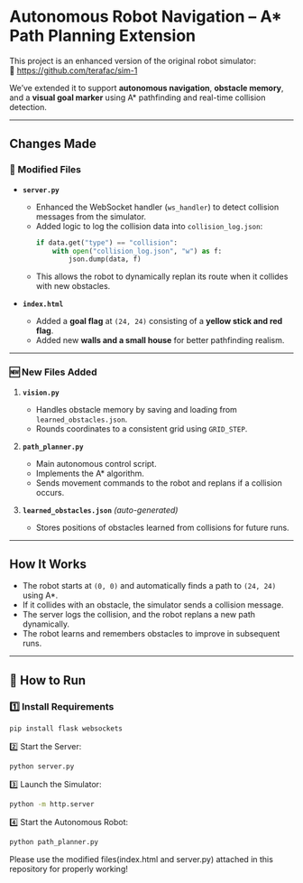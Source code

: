 # Autonomous Robot Navigation – A* Path Planning Extension

This project is an enhanced version of the original robot simulator:  
🔗 https://github.com/terafac/sim-1

We’ve extended it to support **autonomous navigation**, **obstacle memory**, and a **visual goal marker** using A* pathfinding and real-time collision detection.

---

##  Changes Made

### 🔧 Modified Files

- **`server.py`**
  - Enhanced the WebSocket handler (`ws_handler`) to detect collision messages from the simulator.
  - Added logic to log the collision data into `collision_log.json`:
    ```python
    if data.get("type") == "collision":
        with open("collision_log.json", "w") as f:
            json.dump(data, f)
    ```
  - This allows the robot to dynamically replan its route when it collides with new obstacles.

- **`index.html`**
  - Added a **goal flag** at `(24, 24)` consisting of a **yellow stick and red flag**.
  - Added new **walls and a small house** for better pathfinding realism.

---

### 🆕 New Files Added

1. **`vision.py`**  
   - Handles obstacle memory by saving and loading from `learned_obstacles.json`.
   - Rounds coordinates to a consistent grid using `GRID_STEP`.

2. **`path_planner.py`**  
   - Main autonomous control script.
   - Implements the A* algorithm.
   - Sends movement commands to the robot and replans if a collision occurs.

3. **`learned_obstacles.json`** *(auto-generated)*  
   - Stores positions of obstacles learned from collisions for future runs.

---

## How It Works

- The robot starts at `(0, 0)` and automatically finds a path to `(24, 24)` using A*.
- If it collides with an obstacle, the simulator sends a collision message.
- The server logs the collision, and the robot replans a new path dynamically.
- The robot learns and remembers obstacles to improve in subsequent runs.

---

## 🧪 How to Run

### 1️⃣ Install Requirements
```bash
pip install flask websockets

```


2️⃣ Start the Server:
```bash
python server.py
```

3️⃣ Launch the Simulator:
```bash
python -m http.server
```

4️⃣ Start the Autonomous Robot:
```bash
python path_planner.py
```
Please use the modified files(index.html and server.py) attached in this repository for properly working!
